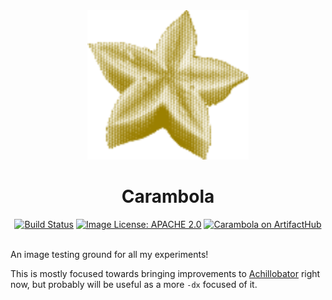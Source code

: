 <div align="center">
    <img src="https://github.com/tulilirockz/carambola/blob/main/docs/carambola-big.png"/>
    <br/>
    <h1>Carambola</h1>
    <a href="https://github.com/tulilirockz/carambola/actions/workflows/build.yml"><img src="https://github.com/tulilirockz/carambola/actions/workflows/build.yml/badge.svg" alt="Build Status" /></a>
    <a href="https://github.com/tulilirockz/carambola/main/LICENSE.md"><img src="https://img.shields.io/github/license/tulilirockz/carambola?style=plastic&style=social" alt="Image License: APACHE 2.0"/></a>
    <a href="https://artifacthub.io/packages/search?repo=carambola"><img src="https://img.shields.io/endpoint?url=https://artifacthub.io/badge/repository/carambola" alt="Carambola on ArtifactHub" /></a>
</div>
<br/>

An image testing ground for all my experiments!

This is mostly focused towards bringing improvements to [Achillobator](https://github.com/centos-workstation/achillobator) right now, but probably will be useful as a more `-dx` focused of it.
